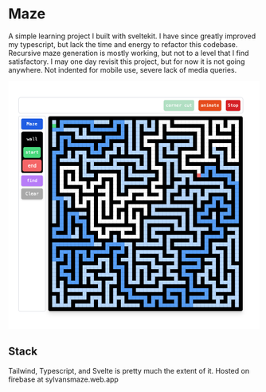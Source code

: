 # Maze

A simple learning project I built with sveltekit. I have since greatly improved my typescript, but lack the time and energy to refactor this codebase. Recursive maze generation is mostly working, but not to a level that I find satisfactory. I may one day revisit this project, but for now it is not going anywhere. Not indented for mobile use, severe lack of media queries.

![Text](maze.png)

## Stack

Tailwind, Typescript, and Svelte is pretty much the extent of it. Hosted on firebase at sylvansmaze.web.app
